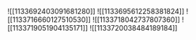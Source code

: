 ![[1133692403091681280]]
![[1133695612258381824]]
![[1133716660127510530]]
![[1133718042737807360]]
![[1133719051904135171]]
![[1133720038484189184]]
